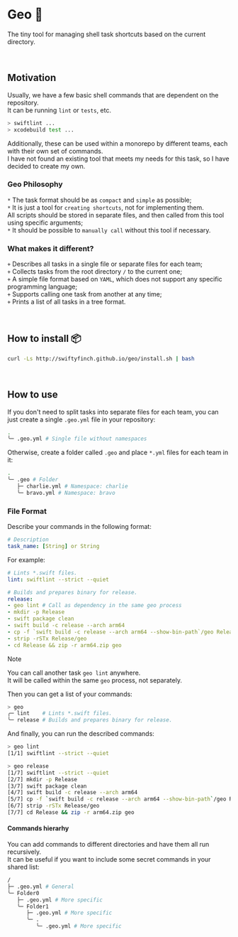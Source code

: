# Geo 🐚

The tiny tool for managing shell task shortcuts based on the current directory.

<br>

## Motivation

Usually, we have a few basic shell commands that are dependent on the repository. \
It can be running `lint` or `tests`, etc.
```sh
> swiftlint ...
> xcodebuild test ...
```
Additionally, these can be used within a monorepo by different teams, each with their own set of commands. \
I have not found an existing tool that meets my needs for this task, so I have decided to create my own.

### Geo Philosophy

`*` The task format should be as `compact` and `simple` as possible; \
`*` It is just a tool for `creating shortcuts`, not for implementing them. \
    All scripts should be stored in separate files, and then called from this tool using specific arguments; \
`*` It should be possible to `manually call` without this tool if necessary.

### What makes it different?

`+` Describes all tasks in a single file or separate files for each team; \
`+` Collects tasks from the root directory `/` to the current one; \
`+` A simple file format based on `YAML`, which does not support any specific programming language; \
`+` Supports calling one task from another at any time; \
`+` Prints a list of all tasks in a tree format.

<br>

## How to install 📦

```sh
curl -Ls http://swiftyfinch.github.io/geo/install.sh | bash
```

<br>

## How to use

If you don't need to split tasks into separate files for each team, you can just create a single `.geo.yml` file in your repository:
```sh
.
╰─ .geo.yml # Single file without namespaces
```

Otherwise, create a folder called `.geo` and place `*.yml` files for each team in it:
```sh
.
╰─ .geo # Folder
   ├─ charlie.yml # Namespace: charlie
   ╰─ bravo.yml # Namespace: bravo
```

### File Format

Describe your commands in the following format:
```yaml
# Description
task_name: [String] or String
```

For example:
```yml
# Lints *.swift files.
lint: swiftlint --strict --quiet

# Builds and prepares binary for release.
release:
- geo lint # Call as dependency in the same geo process
- mkdir -p Release
- swift package clean
- swift build -c release --arch arm64
- cp -f `swift build -c release --arch arm64 --show-bin-path`/geo Release/geo
- strip -rSTx Release/geo
- cd Release && zip -r arm64.zip geo
```

> [!NOTE]
> You can call another task `geo lint` anywhere. \
> It will be called within the same `geo` process, not separately.

Then you can get a list of your commands:
```sh
> geo
╭─ lint    # Lints *.swift files.
╰─ release # Builds and prepares binary for release.
```

And finally, you can run the described commands:
```sh
> geo lint
[1/1] swiftlint --strict --quiet

> geo release
[1/7] swiftlint --strict --quiet
[2/7] mkdir -p Release
[3/7] swift package clean
[4/7] swift build -c release --arch arm64
[5/7] cp -f `swift build -c release --arch arm64 --show-bin-path`/geo Release/geo
[6/7] strip -rSTx Release/geo
[7/7] cd Release && zip -r arm64.zip geo
```

#### Commands hierarhy

You can add commands to different directories and have them all run recursively. \
It can be useful if you want to include some secret commands in your shared list:
```sh
/
├─ .geo.yml # General
╰─ Folder0
   ├─ .geo.yml # More specific
   ╰─ Folder1
      ├─ .geo.yml # More specific
      ╰─ .
         ╰─ .geo.yml # More specific
```
